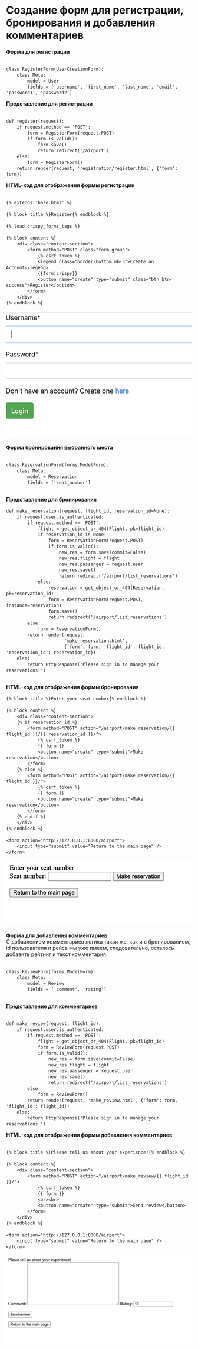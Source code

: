 # Создание форм для регистрации, бронирования и добавления комментариев

**Форма для регистрации**

```

class RegisterForm(UserCreationForm):
    class Meta:
        model = User
        fields = ['username', 'first_name', 'last_name', 'email', 'password1', 'password2']

```

**Представление для регистрации**

```

def register(request):
    if request.method == 'POST':
        form = RegisterForm(request.POST)
        if form.is_valid():
            form.save()
            return redirect('/airport')
    else:
        form = RegisterForm()
    return render(request, 'registration/register.html', {'form': form})

```

**HTML-код для отображения формы регистрации**
```

{% extends 'base.html' %}

{% block title %}Register{% endblock %}

{% load crispy_forms_tags %}

{% block content %}
	<div class="content-section">
		<form method="POST" class="form-group">
			{% csrf_token %}
			<legend class="border-bottom mb-3">Create an Account</legend>
			{{form|crispy}}
			<button name="create" type="submit" class="btn btn-success">Register</button>
		</form>
	</div>
{% endblock %}

```
![форма регистрации](screen/register.png)

**Форма бронирования выбранного места**

```

class ReservationForm(forms.ModelForm):
    class Meta:
        model = Reservation
        fields = ['seat_number']
        
```

**Представление для бронирования**

```
def make_reservation(request, flight_id, reservation_id=None):
    if request.user.is_authenticated:
        if request.method == 'POST':
            flight = get_object_or_404(Flight, pk=flight_id)
            if reservation_id is None:
                form = ReservationForm(request.POST)
                if form.is_valid():
                    new_res = form.save(commit=False)
                    new_res.flight = flight
                    new_res.passenger = request.user
                    new_res.save()
                    return redirect('/airport/list_reservations')
            else:
                reservation = get_object_or_404(Reservation, pk=reservation_id)
                form = ReservationForm(request.POST, instance=reservation)
                form.save()
                return redirect('/airport/list_reservations')
        else:
            form = ReservationForm()
        return render(request,
                      'make_reservation.html',
                      {'form': form, 'flight_id': flight_id, 'reservation_id': reservation_id})
    else:
        return HttpResponse('Please sign in to manage your reservations.')
        
```

**HTML-код для отображения формы бронирования**

```
{% block title %}Enter your seat number{% endblock %}

{% block content %}
	<div class="content-section">
    {% if reservation_id %}
		<form method="POST" action="/airport/make_reservation/{{ flight_id }}/{{ reservation_id }}/">
			{% csrf_token %}
			{{ form }}
			<button name="create" type="submit">Make reservation</button>
		</form>
    {% else %}
		<form method="POST" action="/airport/make_reservation/{{ flight_id }}/">
			{% csrf_token %}
			{{ form }}
			<button name="create" type="submit">Make reservation</button>
		</form>
    {% endif %}
	</div>
{% endblock %}

<form action="http://127.0.0.1:8000/airport">
    <input type="submit" value="Return to the main page" />
</form>

```
![форма регистрации](screen/booking.png)

**Форма для добавления комментариев**
</br> С добаалением комментариев логика такая же, как и с бронированием, id пользователя и рейса
мы уже имеем, следовательно, осталось добавить рейтинг и текст комментария

```

class ReviewForm(forms.ModelForm):
    class Meta:
        model = Review
        fields = ['comment', 'rating']
        
```

**Представление для комментариев**
```

def make_review(request, flight_id):
    if request.user.is_authenticated:
        if request.method == 'POST':
            flight = get_object_or_404(Flight, pk=flight_id)
            form = ReviewForm(request.POST)
            if form.is_valid():
                new_res = form.save(commit=False)
                new_res.flight = flight
                new_res.passenger = request.user
                new_res.save()
                return redirect('/airport/list_reservations')
        else:
            form = ReviewForm()
        return render(request, 'make_review.html', {'form': form, 'flight_id': flight_id})
    else:
        return HttpResponse('Please sign in to manage your reservations.')

```


**HTML-код для отображения формы добавления комментариев**
```

{% block title %}Please tell us about your experience!{% endblock %}

{% block content %}
	<div class="content-section">
		<form method="POST" action="/airport/make_review/{{ flight_id }}/">
			{% csrf_token %}
			{{ form }}
            <br><br>
			<button name="create" type="submit">Send review</button>
		</form>
	</div>
{% endblock %}

<form action="http://127.0.0.1:8000/airport">
    <input type="submit" value="Return to the main page" />
</form>

```
![форма регистрации](screen/review.png)